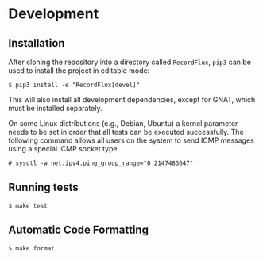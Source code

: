 # Development

## Installation

After cloning the repository into a directory called `RecordFlux`, `pip3` can be used to install the project in editable mode:

```Console
$ pip3 install -e "RecordFlux[devel]"
```

This will also install all development dependencies, except for GNAT, which must be installed separately.

On some Linux distributions (e.g., Debian, Ubuntu) a kernel parameter needs to be set in order that all tests can be executed successfully. The following command allows all users on the system to send ICMP messages using a special ICMP socket type.

```
# sysctl -w net.ipv4.ping_group_range="0 2147483647"
```

## Running tests

```Console
$ make test
```

## Automatic Code Formatting

```Console
$ make format
```

